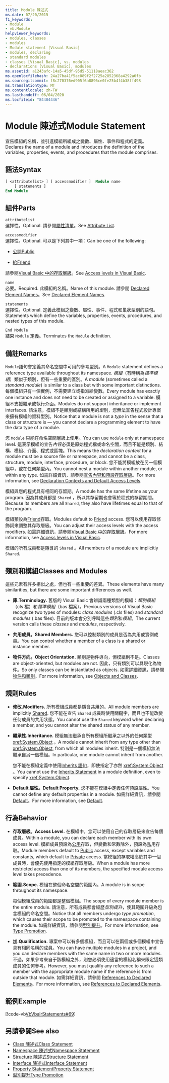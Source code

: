 ```yaml
---
title: Module 陳述式
ms.date: 07/20/2015
f1_keywords:
- Module
- vb.Module
helpviewer_keywords:
- modules, classes
- modules
- Module statement [Visual Basic]
- modules, declaring
- standard modules
- classes [Visual Basic], vs. modules
- declarations [Visual Basic], modules
ms.assetid: a1243afc-14a5-45df-95d5-51118aeac362
ms.openlocfilehash: 24a27ba41f5ac889f2f2725a2852368a4292a6fb
ms.sourcegitcommit: f8c270376ed905f6a8896ce0fe25b4f4b38ff498
ms.translationtype: MT
ms.contentlocale: zh-TW
ms.lasthandoff: 06/04/2020
ms.locfileid: "84404446"
---
```

# <a name="module-statement"></a><span data-ttu-id="5d839-102">Module 陳述式</span><span class="sxs-lookup"><span data-stu-id="5d839-102">Module Statement</span></span>

<span data-ttu-id="5d839-103">宣告模組的名稱，並引進模組所組成之變數、屬性、事件和程式的定義。</span><span class="sxs-lookup"><span data-stu-id="5d839-103">Declares the name of a module and introduces the definition of the variables, properties, events, and procedures that the module comprises.</span></span>

## <a name="syntax"></a><span data-ttu-id="5d839-104">語法</span><span class="sxs-lookup"><span data-stu-id="5d839-104">Syntax</span></span>

```vb
[ <attributelist> ] [ accessmodifier ]  Module name
    [ statements ]
End Module
```

## <a name="parts"></a><span data-ttu-id="5d839-105">組件</span><span class="sxs-lookup"><span data-stu-id="5d839-105">Parts</span></span>

`attributelist`  
<span data-ttu-id="5d839-106">選擇性。</span><span class="sxs-lookup"><span data-stu-id="5d839-106">Optional.</span></span> <span data-ttu-id="5d839-107">請參閱[屬性清單](attribute-list.md)。</span><span class="sxs-lookup"><span data-stu-id="5d839-107">See [Attribute List](attribute-list.md).</span></span>

`accessmodifier`  
<span data-ttu-id="5d839-108">選擇性。</span><span class="sxs-lookup"><span data-stu-id="5d839-108">Optional.</span></span> <span data-ttu-id="5d839-109">可以是下列其中一項：</span><span class="sxs-lookup"><span data-stu-id="5d839-109">Can be one of the following:</span></span>

- [<span data-ttu-id="5d839-110">公開</span><span class="sxs-lookup"><span data-stu-id="5d839-110">Public</span></span>](../modifiers/public.md)

- [<span data-ttu-id="5d839-111">給</span><span class="sxs-lookup"><span data-stu-id="5d839-111">Friend</span></span>](../modifiers/friend.md)

<span data-ttu-id="5d839-112">請參閱[Visual Basic 中的存取層級](../../programming-guide/language-features/declared-elements/access-levels.md)。</span><span class="sxs-lookup"><span data-stu-id="5d839-112">See [Access levels in Visual Basic](../../programming-guide/language-features/declared-elements/access-levels.md).</span></span>

`name`  
<span data-ttu-id="5d839-113">必要。</span><span class="sxs-lookup"><span data-stu-id="5d839-113">Required.</span></span> <span data-ttu-id="5d839-114">此模組的名稱。</span><span class="sxs-lookup"><span data-stu-id="5d839-114">Name of this module.</span></span> <span data-ttu-id="5d839-115">請參閱 [Declared Element Names](../../programming-guide/language-features/declared-elements/declared-element-names.md)。</span><span class="sxs-lookup"><span data-stu-id="5d839-115">See [Declared Element Names](../../programming-guide/language-features/declared-elements/declared-element-names.md).</span></span>

`statements`  
<span data-ttu-id="5d839-116">選擇性。</span><span class="sxs-lookup"><span data-stu-id="5d839-116">Optional.</span></span> <span data-ttu-id="5d839-117">定義此模組之變數、屬性、事件、程式和巢狀型別的語句。</span><span class="sxs-lookup"><span data-stu-id="5d839-117">Statements which define the variables, properties, events, procedures, and nested types of this module.</span></span>

`End Module`  
<span data-ttu-id="5d839-118">結束 `Module` 定義。</span><span class="sxs-lookup"><span data-stu-id="5d839-118">Terminates the `Module` definition.</span></span>

## <a name="remarks"></a><span data-ttu-id="5d839-119">備註</span><span class="sxs-lookup"><span data-stu-id="5d839-119">Remarks</span></span>

<span data-ttu-id="5d839-120">`Module`語句會定義其命名空間中可用的參考型別。</span><span class="sxs-lookup"><span data-stu-id="5d839-120">A `Module` statement defines a reference type available throughout its namespace.</span></span> <span data-ttu-id="5d839-121">*模組*（有時稱為*標準模組*）類似于類別，但有一些重要的區別。</span><span class="sxs-lookup"><span data-stu-id="5d839-121">A *module* (sometimes called a *standard module*) is similar to a class but with some important distinctions.</span></span> <span data-ttu-id="5d839-122">每個模組只有一個實例，不需要建立或指派給變數。</span><span class="sxs-lookup"><span data-stu-id="5d839-122">Every module has exactly one instance and does not need to be created or assigned to a variable.</span></span> <span data-ttu-id="5d839-123">模組不支援繼承或執行介面。</span><span class="sxs-lookup"><span data-stu-id="5d839-123">Modules do not support inheritance or implement interfaces.</span></span> <span data-ttu-id="5d839-124">請注意，模組不是類別或結構所用的*型*別，您無法宣告程式設計專案來擁有模組的資料型別。</span><span class="sxs-lookup"><span data-stu-id="5d839-124">Notice that a module is not a *type* in the sense that a class or structure is — you cannot declare a programming element to have the data type of a module.</span></span>

<span data-ttu-id="5d839-125">您 `Module` 只能在命名空間層級上使用。</span><span class="sxs-lookup"><span data-stu-id="5d839-125">You can use `Module` only at namespace level.</span></span> <span data-ttu-id="5d839-126">這表示模組的宣告*內容*必須是原始程式檔或命名空間，而且不能是類別、結構、模組、介面、程式或區塊。</span><span class="sxs-lookup"><span data-stu-id="5d839-126">This means the *declaration context* for a module must be a source file or namespace, and cannot be a class, structure, module, interface, procedure, or block.</span></span> <span data-ttu-id="5d839-127">您不能將模組放在另一個模組中，或在任何類型內。</span><span class="sxs-lookup"><span data-stu-id="5d839-127">You cannot nest a module within another module, or within any type.</span></span> <span data-ttu-id="5d839-128">如需詳細資訊，請參閱[宣告內容和預設存取層級](declaration-contexts-and-default-access-levels.md)。</span><span class="sxs-lookup"><span data-stu-id="5d839-128">For more information, see [Declaration Contexts and Default Access Levels](declaration-contexts-and-default-access-levels.md).</span></span>

<span data-ttu-id="5d839-129">模組與您的程式具有相同的存留期。</span><span class="sxs-lookup"><span data-stu-id="5d839-129">A module has the same lifetime as your program.</span></span> <span data-ttu-id="5d839-130">因為其成員都是 `Shared` ，所以其存留期也會等於程式的存留期間。</span><span class="sxs-lookup"><span data-stu-id="5d839-130">Because its members are all `Shared`, they also have lifetimes equal to that of the program.</span></span>

<span data-ttu-id="5d839-131">模組預設為[Friend](../modifiers/friend.md)存取。</span><span class="sxs-lookup"><span data-stu-id="5d839-131">Modules default to [Friend](../modifiers/friend.md) access.</span></span> <span data-ttu-id="5d839-132">您可以使用存取修飾詞來調整其存取層級。</span><span class="sxs-lookup"><span data-stu-id="5d839-132">You can adjust their access levels with the access modifiers.</span></span> <span data-ttu-id="5d839-133">如需詳細資訊，請參閱[Visual Basic 中的存取層級](../../programming-guide/language-features/declared-elements/access-levels.md)。</span><span class="sxs-lookup"><span data-stu-id="5d839-133">For more information, see [Access levels in Visual Basic](../../programming-guide/language-features/declared-elements/access-levels.md).</span></span>

<span data-ttu-id="5d839-134">模組的所有成員都是隱含的 `Shared` 。</span><span class="sxs-lookup"><span data-stu-id="5d839-134">All members of a module are implicitly `Shared`.</span></span>

## <a name="classes-and-modules"></a><span data-ttu-id="5d839-135">類別和模組</span><span class="sxs-lookup"><span data-stu-id="5d839-135">Classes and Modules</span></span>

<span data-ttu-id="5d839-136">這些元素有許多相似之處，但也有一些重要的差異。</span><span class="sxs-lookup"><span data-stu-id="5d839-136">These elements have many similarities, but there are some important differences as well.</span></span>

- <span data-ttu-id="5d839-137">**庫.**</span><span class="sxs-lookup"><span data-stu-id="5d839-137">**Terminology.**</span></span> <span data-ttu-id="5d839-138">舊版的 Visual Basic 會辨識兩種類型的模組：*類別模組*（cls 檔）和*標準模組*（bas 檔案）。</span><span class="sxs-lookup"><span data-stu-id="5d839-138">Previous versions of Visual Basic recognize two types of modules: *class modules* (.cls files) and *standard modules* (.bas files).</span></span> <span data-ttu-id="5d839-139">目前的版本會分別呼叫這些*類別*和*模組*。</span><span class="sxs-lookup"><span data-stu-id="5d839-139">The current version calls these *classes* and *modules*, respectively.</span></span>

- <span data-ttu-id="5d839-140">**共用成員。**</span><span class="sxs-lookup"><span data-stu-id="5d839-140">**Shared Members.**</span></span> <span data-ttu-id="5d839-141">您可以控制類別的成員是否為共用或實例成員。</span><span class="sxs-lookup"><span data-stu-id="5d839-141">You can control whether a member of a class is a shared or instance member.</span></span>

- <span data-ttu-id="5d839-142">**物件方向。**</span><span class="sxs-lookup"><span data-stu-id="5d839-142">**Object Orientation.**</span></span> <span data-ttu-id="5d839-143">類別是物件導向，但模組則不是。</span><span class="sxs-lookup"><span data-stu-id="5d839-143">Classes are object-oriented, but modules are not.</span></span> <span data-ttu-id="5d839-144">因此，只有類別可以具現化為物件。</span><span class="sxs-lookup"><span data-stu-id="5d839-144">So only classes can be instantiated as objects.</span></span> <span data-ttu-id="5d839-145">如需詳細資訊，請參閱[物件和類別](../../programming-guide/language-features/objects-and-classes/index.md)。</span><span class="sxs-lookup"><span data-stu-id="5d839-145">For more information, see [Objects and Classes](../../programming-guide/language-features/objects-and-classes/index.md).</span></span>

## <a name="rules"></a><span data-ttu-id="5d839-146">規則</span><span class="sxs-lookup"><span data-stu-id="5d839-146">Rules</span></span>

- <span data-ttu-id="5d839-147">**修改.**</span><span class="sxs-lookup"><span data-stu-id="5d839-147">**Modifiers.**</span></span> <span data-ttu-id="5d839-148">所有模組成員都是隱含[共用](../modifiers/shared.md)的。</span><span class="sxs-lookup"><span data-stu-id="5d839-148">All module members are implicitly [Shared](../modifiers/shared.md).</span></span> <span data-ttu-id="5d839-149">您不能在宣告 `Shared` 成員時使用關鍵字，而且也不能改變任何成員的共用狀態。</span><span class="sxs-lookup"><span data-stu-id="5d839-149">You cannot use the `Shared` keyword when declaring a member, and you cannot alter the shared status of any member.</span></span>

- <span data-ttu-id="5d839-150">**繼承性.**</span><span class="sxs-lookup"><span data-stu-id="5d839-150">**Inheritance.**</span></span> <span data-ttu-id="5d839-151">模組無法繼承自所有模組所繼承之以外的任何類型 <xref:System.Object> 。</span><span class="sxs-lookup"><span data-stu-id="5d839-151">A module cannot inherit from any type other than <xref:System.Object>, from which all modules inherit.</span></span> <span data-ttu-id="5d839-152">特別是一個模組無法繼承自另一個模組。</span><span class="sxs-lookup"><span data-stu-id="5d839-152">In particular, one module cannot inherit from another.</span></span>

  <span data-ttu-id="5d839-153">您不能在模組定義中使用[Inherits 語句](inherits-statement.md)，即使指定了亦然 <xref:System.Object> 。</span><span class="sxs-lookup"><span data-stu-id="5d839-153">You cannot use the [Inherits Statement](inherits-statement.md) in a module definition, even to specify <xref:System.Object>.</span></span>

- <span data-ttu-id="5d839-154">**Default 屬性。**</span><span class="sxs-lookup"><span data-stu-id="5d839-154">**Default Property.**</span></span> <span data-ttu-id="5d839-155">您不能在模組中定義任何預設屬性。</span><span class="sxs-lookup"><span data-stu-id="5d839-155">You cannot define any default properties in a module.</span></span> <span data-ttu-id="5d839-156">如需詳細資訊，請參閱[Default](../modifiers/default.md)。</span><span class="sxs-lookup"><span data-stu-id="5d839-156">For more information, see [Default](../modifiers/default.md).</span></span>

## <a name="behavior"></a><span data-ttu-id="5d839-157">行為</span><span class="sxs-lookup"><span data-stu-id="5d839-157">Behavior</span></span>

- <span data-ttu-id="5d839-158">**存取層級。**</span><span class="sxs-lookup"><span data-stu-id="5d839-158">**Access Level.**</span></span> <span data-ttu-id="5d839-159">在模組中，您可以使用自己的存取層級來宣告每個成員。</span><span class="sxs-lookup"><span data-stu-id="5d839-159">Within a module, you can declare each member with its own access level.</span></span> <span data-ttu-id="5d839-160">模組成員預設為[公用](../modifiers/public.md)存取，但變數和常數除外，預設為[私](../modifiers/private.md)用存取。</span><span class="sxs-lookup"><span data-stu-id="5d839-160">Module members default to [Public](../modifiers/public.md) access, except variables and constants, which default to [Private](../modifiers/private.md) access.</span></span> <span data-ttu-id="5d839-161">當模組的存取權高於其中一個成員時，會優先使用指定的模組存取層級。</span><span class="sxs-lookup"><span data-stu-id="5d839-161">When a module has more restricted access than one of its members, the specified module access level takes precedence.</span></span>

- <span data-ttu-id="5d839-162">**範圍.**</span><span class="sxs-lookup"><span data-stu-id="5d839-162">**Scope.**</span></span> <span data-ttu-id="5d839-163">模組在整個命名空間的範圍內。</span><span class="sxs-lookup"><span data-stu-id="5d839-163">A module is in scope throughout its namespace.</span></span>

  <span data-ttu-id="5d839-164">每個模組成員的範圍都是整個模組。</span><span class="sxs-lookup"><span data-stu-id="5d839-164">The scope of every module member is the entire module.</span></span> <span data-ttu-id="5d839-165">請注意，所有成員都會經歷*型別提升*，使其範圍升級為包含模組的命名空間。</span><span class="sxs-lookup"><span data-stu-id="5d839-165">Notice that all members undergo *type promotion*, which causes their scope to be promoted to the namespace containing the module.</span></span> <span data-ttu-id="5d839-166">如需詳細資訊，請參閱[型別提升](../../programming-guide/language-features/declared-elements/type-promotion.md)。</span><span class="sxs-lookup"><span data-stu-id="5d839-166">For more information, see [Type Promotion](../../programming-guide/language-features/declared-elements/type-promotion.md).</span></span>

- <span data-ttu-id="5d839-167">**加.**</span><span class="sxs-lookup"><span data-stu-id="5d839-167">**Qualification.**</span></span> <span data-ttu-id="5d839-168">專案中可以有多個模組，而且可以在兩個或多個模組中宣告具有相同名稱的成員。</span><span class="sxs-lookup"><span data-stu-id="5d839-168">You can have multiple modules in a project, and you can declare members with the same name in two or more modules.</span></span> <span data-ttu-id="5d839-169">不過，如果參考來自于該模組之外，則您必須使用適當的模組名稱來限定這類成員的任何參考。</span><span class="sxs-lookup"><span data-stu-id="5d839-169">However, you must qualify any reference to such a member with the appropriate module name if the reference is from outside that module.</span></span> <span data-ttu-id="5d839-170">如需詳細資訊，請參閱 [References to Declared Elements](../../programming-guide/language-features/declared-elements/references-to-declared-elements.md)。</span><span class="sxs-lookup"><span data-stu-id="5d839-170">For more information, see [References to Declared Elements](../../programming-guide/language-features/declared-elements/references-to-declared-elements.md).</span></span>

## <a name="example"></a><span data-ttu-id="5d839-171">範例</span><span class="sxs-lookup"><span data-stu-id="5d839-171">Example</span></span>

[!code-vb[VbVbalrStatements#69](~/samples/snippets/visualbasic/VS_Snippets_VBCSharp/VbVbalrStatements/VB/Class1.vb#69)]

## <a name="see-also"></a><span data-ttu-id="5d839-172">另請參閱</span><span class="sxs-lookup"><span data-stu-id="5d839-172">See also</span></span>

- [<span data-ttu-id="5d839-173">Class 陳述式</span><span class="sxs-lookup"><span data-stu-id="5d839-173">Class Statement</span></span>](class-statement.md)
- [<span data-ttu-id="5d839-174">Namespace 陳述式</span><span class="sxs-lookup"><span data-stu-id="5d839-174">Namespace Statement</span></span>](namespace-statement.md)
- [<span data-ttu-id="5d839-175">Structure 陳述式</span><span class="sxs-lookup"><span data-stu-id="5d839-175">Structure Statement</span></span>](structure-statement.md)
- [<span data-ttu-id="5d839-176">Interface 陳述式</span><span class="sxs-lookup"><span data-stu-id="5d839-176">Interface Statement</span></span>](interface-statement.md)
- [<span data-ttu-id="5d839-177">Property Statement</span><span class="sxs-lookup"><span data-stu-id="5d839-177">Property Statement</span></span>](property-statement.md)
- [<span data-ttu-id="5d839-178">型別提升</span><span class="sxs-lookup"><span data-stu-id="5d839-178">Type Promotion</span></span>](../../programming-guide/language-features/declared-elements/type-promotion.md)
